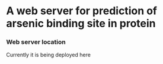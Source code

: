 A web server for prediction of arsenic binding site in protein
=====

### Web server location
Currently it is being deployed here
